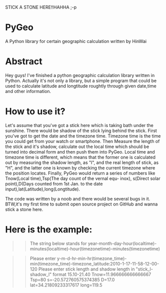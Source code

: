 STICK A STONE HERE!!HAHHA ;-p
# PyGeo
A Python library for certain geographic calculation written by HinWai

# Abstract
Hey guys! I've finished a python geographic calculation library written in Python.
Actually it's not only a library, but a simple program that could be used to calculate latitude and longtitude roughtly through
given date,time and other information.

# How to use it?
Let's assume that you've got a stick here which is taking bath under the sunshine. There would be shadow of the stick lying behind
the stick. First you've got to get the date and the timezone time. Timezone time is the time you could get from your watch or smartphone. Then  Measure the length of the stick and it's shadow, calculate out the local time which should be turned into decimal form 
and then push them into PyGeo. Local time and timezone time is different, which means that the former one is calculated out by measuring the shadow length, as "l", and the real length of stick, as "H", and the latter one is known by checking the current timezone 
where the position locates. Finally, PyGeo would return a series of numbers like Tnow(Local time),Tsp(The day count of the vernal equ-
inox), s(Direct solar point),D(Days counted from 1st Jan. to the date input),lat(Latitude),long(Longtitude). 

The code was written by a noob and there would be several bugs in it.
BTW,it's my first time to submit open source project on GitHub and wanna stick a stone here.

# Here is the example:


>>The string below stands for year-month-day-hour(localtime)-minutes(localtime)-hour(timezonetime)-minutes(timezonetime)

>>Please enter y-m-d-hr-min-hr(timezone_time)-min(timezone_time)-timezone_latitude:2010-1-17-11-58-12-00-120
>>Please enter stick length and shadow length in "stick_l-shadow_l" format 15.10-21.40
>>Tnow=11.966666666666667
>>Tsp=80
>>s=-20.572760575374385
>>D=17.0
>>lat=34.21809233317617
>>long=119.5

